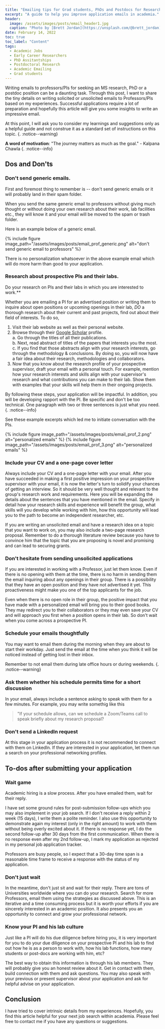 ```yaml
---
title: "Emailing tips for Grad students, PhDs and Postdocs for Research Positions in Academia"
excerpt: "A guide to help you improve application emails in academia."
header:
  image: /assets/images/posts/email_header1.jpg
  caption: "Photo by [Brett Jordan](https://unsplash.com/@brett_jordan) on [Unsplash](https://unsplash.com/)"
date: February 14, 2022
toc: true
toc_label: "Content"
tags:
  - Academic Jobs
  - Early Career Researchers
  - PhD Assitantships
  - Postdoctoral Research
  - Academic Emailing
  - Grad students
---
```


Writing emails to professors/PIs for seeking an MS research, PhD or a postdoc position can be a daunting task. Through this post, I want to share the tiny details on writing solicited or unsolicited emails to Professors/PIs based on my experiences. Successful applications require a lot of preparation and hopefully this article will give you some insights to write an impressive email.

At this point, I will ask you to consider my learnings and suggestions only as a helpful guide and not construe it as a standard set of instructions on this topic.
{. :notice--warning}

**A word of motivation**: "The journey matters as much as the goal." - Kalpana Chawla
{. :notice--info}

## Dos and Don'ts

### Don't send generic emails.

First and foremost thing to remember is -- don't send generic emails or it will probably land in their spam folder.

When you send the same generic email to professors without giving much thought or without doing your own research about their work, lab facilities etc., they will know it and your email will be moved to the spam or trash folder.

Here is an example below of a generic email.

{% include figure image_path="/assets/images/posts/email_prof_generic.png" alt="don't send generic email to professors" %}

There is no personalization whatsoever in the above example email which will do more harm than good to your application.

### Research about prospective PIs and their labs.

Do your research on PIs and their labs in which you are interested to work.**

Whether you are emailing a PI for an advertised position or writing them to inquire about open positions or upcoming openings in their lab, *DO* a thorough research about their current and past projects, find out about their field of interests. To do so,

1. Visit their lab website as well as their personal website.
2. Browse through their [Google Scholar](https://scholar.google.com/) profile.  
    a. Go through the titles of all their publications.  
    b. Next, read abstract of titles of the papers that interests you the most.  
    c. If you find that those abstracts align with your research interests, go through the methodology & conclusions. By doing so, you will now have a fair idea about their research, methodologies and collaborators.  
3. Now that you know about the research profile of your prospective supervisor, draft your email with a personal touch. For example, mention how your research interests and skills align with your supervisor's research and what contributions you can make to their lab. Show them with examples that your skills will help them in their ongoing projects. 

By following these steps, your application will be impactful. In addition, you will be developing rapport with the PI. 
Be specific and don't be too technical. One paragraph with two or three sentences is just what you need. {. :notice--info}

See these example excerpts which led me to initiate conversation with the PIs.

{% include figure image_path="/assets/images/posts/email_prof_2.png" alt="personalized emails" %}
{% include figure image_path="/assets/images/posts/email_prof_3.png" alt="personalized emails" %}

### Include your CV and a one-page cover letter

Always include your CV and a one-page letter with your email. After you have succeeded in making a first positive impression on your prospective supervisor with your email, it is now the letter's turn to solidify your chances of getting an interview. So it should be very well thought and relevant to the group's research work and requirements. Here you will be expanding the details about the sentences that you have mentioned in the email. Specify in detail how your research skills and experience will benefit the group, what skills will you develop while working with him, how this opportunity will lead you to the path to become an independent researcher, etc.

If you are writing an unsolicited email and have a research idea on a topic that you want to work on, you may also include a two-page research proposal. Remember to do a thorough literature review because you have to convince him that the topic that you are proposing is novel and promising and can lead to securing grants.

### Don't hesitate from sending unsolicited applications

If you are interested in working with a Professor, just let them know. Even if there is no opening with them at the time, there is no harm in sending them the email inquiring about any openings in their group. There is a possibility that they have an open position and they have not advertised it yet. This proactiveness might make you one of the top applicants for the job.

Even when there is no open role in their group, the positive impact that you have made with a personalized email will bring you to their good books. They may redirect you to their collaborators or they may even save your CV and will approach you first when a position opens in their lab. So don't wait when you come across a prospective PI. 

### Schedule your emails thoughtfully

You may want to email them during the morning when they are about to start their workday. Just send the email at the time when you think it will be noticed instead of getting lost in their inbox.

Remember to not email them during late office hours or during weekends. {. :notice--warning}

### Ask them whether his schedule permits time for a short discussion

In your email, always include a sentence asking to speak with them for a few minutes. For example, you may write somethig  like this

> "If your schedule allows, can we schedule a Zoom/Teams call to speak briefly about my research proposal?

### Don't send a LinkedIn request

At this stage in your application process it is not recommended to connect with them on LinkedIn. If they are interested in your application, let them run a search on your professional networking profiles.

## To-dos after submitting your application

### Wait game

Academic hiring is a slow process. After you have emailed them, wait for their reply.

I have set some ground rules for post-submission follow-ups which you may also implement in your job search. If I don't receive a reply within 2 week (15 days), I write them a polite reminder. I also use this opportunity to demonstrate again my interest (only in the right amount) to work with them without being overly excited about it. If there is no response yet, I do the second follow-up after 30 days from the first communication. When there is no response even after my 2nd follow-up, I mark my application as rejected in my personal job application tracker.

Professors are busy people, so I expect that a 30-day time span is a reasonable time frame to receive a response with the status of my application. 

### Don't just wait

In the meantime, don't just sit and wait for their reply. There are tons of Universities worldwide where you can do your research. Search for more Professors, email them using the strategies as discussed above. This is an iterative and a time consuming process but it is worth your efforts if you are sincerely interested in an academic position. It also presents you an opportunity to connect and grow your professional network.

### Know your PI and his lab culture

Just like a PI will do his due diligence before hiring you, it is very important for you to do your due diligence on your prospective PI and his lab to find out how he is as a person to work with, how his lab functions, how many students or post-docs are working with him, etc?

The best way to obtain this information is through his lab members. They will probably give you an honest review about it. Get in contact with them, build connection with them and ask questions. You may also speak with your previous or present supervisor about your application and ask for helpful advise on your application.  

## Conclusion

I have tried to cover intrinsic details from my experiences. Hopefully, you find this article helpful for your next job search within academia. Please feel free to contact me if you have any questions or suggestions.